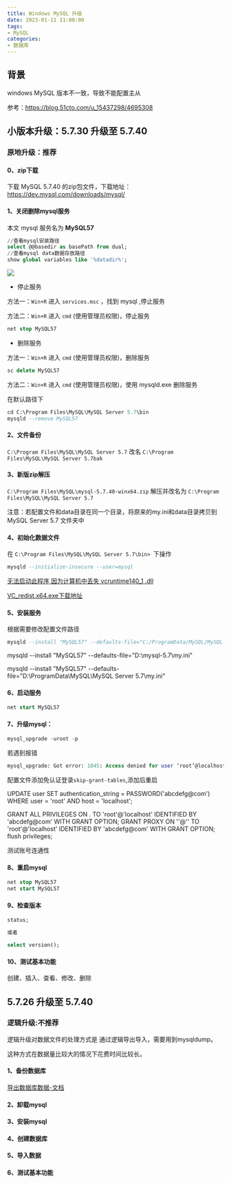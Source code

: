 ```yaml
---
title: Windows MySQL 升级
date: 2023-01-11 11:00:00
tags:
- MySQL
categories:
- 数据库
---
```


## 背景

windows MySQL 版本不一致，导致不能配置主从

参考：https://blog.51cto.com/u_15437298/4695308

## 小版本升级：5.7.30 升级至 5.7.40

### 原地升级：推荐

#### 0、zip下载

下载 MySQL 5.7.40 的zip包文件，下载地址：https://dev.mysql.com/downloads/mysql/

#### 1、关闭删除mysql服务

本文 mysql 服务名为 **MySQL57**

```sql
//查看mysql安装路径
select @@basedir as basePath from dual;
//查看mysql data数据存放路径
show global variables like '%datadir%';
```

![](/images/微信截图_20230111163633.png)

- 停止服务

方法一：`Win+R` 进入 `services.msc` ，找到 mysql ,停止服务

方法二：`Win+R` 进入 `cmd` (使用管理员权限)，停止服务 

```sql
net stop MySQL57
```

- 删除服务

方法一：`Win+R` 进入 `cmd` (使用管理员权限)，删除服务

```sql
sc delete MySQL57
```

方法二：`Win+R` 进入 `cmd` (使用管理员权限)，使用 mysqld.exe 删除服务

在默认路径下

```sql
cd C:\Program Files\MySQL\MySQL Server 5.7\bin
mysqld --remove MySQL57
```

#### 2、文件备份

`C:\Program Files\MySQL\MySQL Server 5.7` 改名 `C:\Program Files\MySQL\MySQL Server 5.7bak`

#### 3、新版zip解压

`C:\Program Files\MySQL\mysql-5.7.40-winx64.zip` 解压并改名为 `C:\Program Files\MySQL\MySQL Server 5.7`

注意：若配置文件和data目录在同一个目录，将原来的my.ini和data目录拷贝到 MySQL Server 5.7 文件夹中
 
#### 4、初始化数据文件

在 `C:\Program Files\MySQL\MySQL Server 5.7\bin> `下操作

```sql
mysqld --initialize-insecure --user=mysql
```

[无法启动此程序 因为计算机中丢失 vcruntime140_1 .dll](https://blog.csdn.net/wsjzzcbq/article/details/106146413)

[VC_redist.x64.exe下载地址](https://learn.microsoft.com/en-us/cpp/windows/latest-supported-vc-redist?view=msvc-170)

#### 5、安装服务

根据需要修改配置文件路径

```sql
mysqld --install "MySQL57" --defaults-file="C:/ProgramData/MySQL/MySQL Server 5.7/my.ini"
```
mysqld --install "MySQL57" --defaults-file="D:\mysql-5.7\my.ini"


mysqld --install "MySQL57" --defaults-file="D:\ProgramData\MySQL\MySQL Server 5.7\my.ini"


#### 6、启动服务
```sql
net start MySQL57
```



#### 7、升级mysql：

```sql
mysql_upgrade -uroot -p
```



若遇到报错
```sql
mysql_upgrade: Got error: 1045: Access denied for user ‘root’@localhost <using password: YES> while connecting to the MySqL server Upgrade process encountered error and will not continue
```
配置文件添加免认证登录`skip-grant-tables`,添加后重启


UPDATE user 
SET authentication_string = PASSWORD('abcdefg@com')
WHERE user = 'root' AND 
      host = 'localhost';


GRANT ALL PRIVILEGES ON *.* TO 'root'@'localhost' IDENTIFIED BY 'abcdefg@com' WITH GRANT OPTION;
GRANT PROXY ON ''@'' TO 'root'@'localhost' IDENTIFIED BY 'abcdefg@com' WITH GRANT OPTION;
flush privileges;


测试账号连通性

#### 8、重启mysql

```sql
net stop MySQL57
net start MySQL57
```

#### 9、检查版本

```sql
status;

或者

select version();
```

#### 10、测试基本功能

创建、插入、查看、修改、删除


## 5.7.26 升级至 5.7.40

### 逻辑升级:不推荐

逻辑升级对数据文件的处理方式是
通过逻辑导出导入，需要用到mysqldump。

这种方式在数据量比较大的情况下花费时间比较长。


#### 1、备份数据库

<a href="{% post_path 'sql/command' %}#导出">导出数据库数据-文档</a>

#### 2、卸载mysql

#### 3、安装mysql

#### 4、创建数据库

#### 5、导入数据

#### 6、测试基本功能

